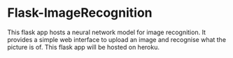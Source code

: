 # Flask-ImageRecognition
This flask app hosts a neural network model for image recognition. It provides a simple web interface to upload an image and recognise what the picture is of.
This flask app will be hosted on heroku.
